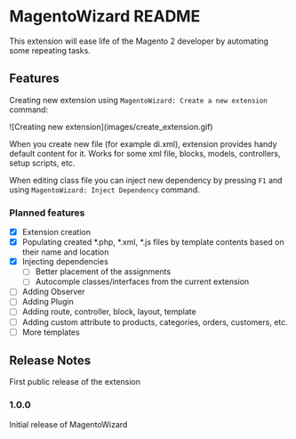 # MagentoWizard README

This extension will ease life of the Magento 2 developer by automating some repeating tasks.

## Features

Creating new extension using `MagentoWizard: Create a new extension` command:

\!\[Creating new extension\]\(images/create_extension.gif\)

When you create new file (for example di.xml), extension provides handy default content for it. Works for some xml file, blocks, models, controllers, setup scripts, etc.

When editing class file you can inject new dependency by pressing `F1` and using `MagentoWizard: Inject Dependency` command.

### Planned features

- [x] Extension creation
- [x] Populating created *.php, *.xml, *.js files by template contents based on their name and location
- [x] Injecting dependencies
  - [ ] Better placement of the assignments
  - [ ] Autocomple classes/interfaces from the current extension
- [ ] Adding Observer
- [ ] Adding Plugin
- [ ] Adding route, controller, block, layout, template
- [ ] Adding custom attribute to products, categories, orders, customers, etc.
- [ ] More templates

## Release Notes

First public release of the extension

### 1.0.0

Initial release of MagentoWizard
